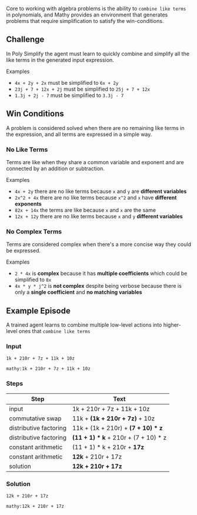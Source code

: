 Core to working with algebra problems is the ability to `combine like terms` in polynomials, and Mathy provides an environment that generates problems that require simplification to satisfy the win-conditions.

## Challenge

In Poly Simplify the agent must learn to quickly combine and simplify all the like terms in the generated input expression.

Examples

- `4x + 2y + 2x` must be simplified to `6x + 2y`
- `23j + 7 + 12x + 2j` must be simplified to `25j + 7 + 12x`
- `1.3j + 2j - 7` must be simplified to `3.3j - 7`

## Win Conditions

A problem is considered solved when there are no remaining like terms in the expression, and all terms are expressed in a simple way.

### No Like Terms

Terms are like when they share a common variable and exponent and are connected by an addition or subtraction.

Examples

- `4x + 2y` there are no like terms because `x` and `y` are **different variables**
- `2x^2 + 4x` there are no like terms because `x^2` and `x` have **different exponents**
- `82x + 14x` the terms are like because `x` and `x` are the same
- `12x + 12y` there are no like terms because `x` and `y` **different variables**

### No Complex Terms

Terms are considered complex when there's a more concise way they could be expressed.

Examples

- `2 * 4x` is **complex** because it has **multiple coefficients** which could be simplified to `8x`
- `4x * y * j^2` is **not complex** despite being verbose because there is only a **single coefficient** and **no matching variables**

## Example Episode

A trained agent learns to combine multiple low-level actions into higher-level ones that `combine like terms`

### Input

`1k + 210r + 7z + 11k + 10z`

`mathy:1k + 210r + 7z + 11k + 10z`

### Steps

| Step                   | Text                                     |
| ---------------------- | ---------------------------------------- |
| input                  | 1k + 210r + 7z + 11k + 10z               |
| commutative swap       | 11k + **(1k + 210r + 7z)** + 10z         |
| distributive factoring | 11k + (1k + 210r) + **(7 + 10) \* z**    |
| distributive factoring | **(11 + 1) \* k** + 210r + (7 + 10) \* z |
| constant arithmetic    | (11 + 1) \* k + 210r + **17z**           |
| constant arithmetic    | **12k** + 210r + 17z                     |
| solution               | **12k + 210r + 17z**                     |

### Solution

`12k + 210r + 17z`

`mathy:12k + 210r + 17z`

